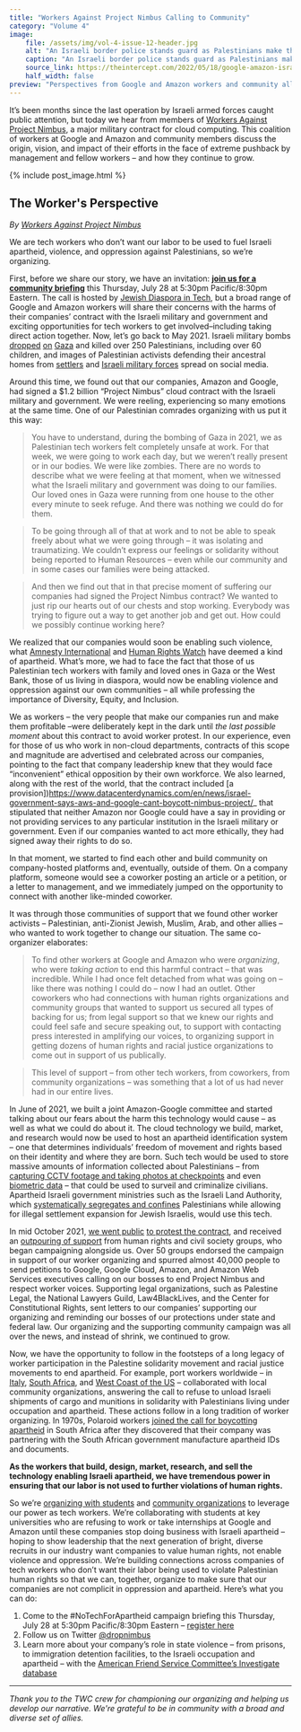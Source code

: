 ```yaml
---
title: "Workers Against Project Nimbus Calling to Community"
category: "Volume 4"
image:
    file: /assets/img/vol-4-issue-12-header.jpg
    alt: "An Israeli border police stands guard as Palestinians make their way through Qalandia checkpoint"
    caption: "An Israeli border police stands guard as Palestinians make their way through Qalandia checkpoint"
    source_link: https://theintercept.com/2022/05/18/google-amazon-israel-military-nimbus/
    half_width: false
preview: "Perspectives from Google and Amazon workers and community allies on organizing against apartheid"
---
```


It’s been months since the last operation by Israeli armed forces caught public attention, but today we hear from members of [Workers Against Project Nimbus](https://twitter.com/dropnimbus), a major military contract for cloud computing. This coalition of workers at Google and Amazon and community members discuss the origin, vision, and impact of their efforts in the face of extreme pushback by management and fellow workers – and how they continue to grow.

<!-- DO NOT remove the excerpt tag -->
<!--excerpt-->
<!-- remaining content goes below here -->

<!-- DO NOT remove the header image -->
{% include post_image.html %}

## The Worker's Perspective

_By [Workers Against Project Nimbus](https://twitter.com/dropnimbus)_

We are tech workers who don’t want our labor to be used to fuel Israeli apartheid, violence, and oppression against Palestinians, so we’re organizing.

First, before we share our story, we have an invitation: **[join us for a community briefing](https://act.jewishvoiceforpeace.org/a/nota-community-briefing-jewish-diaspora-tech)** this Thursday, July 28 at 5:30pm Pacific/8:30pm Eastern. The call is hosted by [Jewish Diaspora in Tech](https://jewishdiasporatech.org/), but a broad range of Google and Amazon workers will share their concerns with the harms of their companies’ contract with the Israeli military and government and exciting opportunities for tech workers to get involved–including taking direct action together. 
Now, let’s go back to May 2021. Israeli military bombs [dropped](https://www.businessinsider.com/israel-bombing-gaza-apartment-buildings-potential-war-crime-rights-groups-2021-5) [on](https://www.nytimes.com/2021/05/18/world/middleeast/israel-gaza-covid-lab.html) [Gaza](https://www.aljazeera.com/news/2021/8/20/back-to-school-in-gaza-4000-changed-schools-because-of-conflict) and killed over 250 Palestinians, including over 60 children, and images of Palestinian activists defending their ancestral homes from [settlers](https://www.middleeasteye.net/news/israel-palestine-jerusalem-sheikh-jarrah-settlers-expulsion) and [Israeli military forces](https://www.middleeastmonitor.com/20220702-israel-settlers-police-attack-sheikh-jarrah-protest/) spread on social media.

Around this time, we found out that our companies, Amazon and Google, had signed a $1.2 billion “Project Nimbus” cloud contract with the Israeli military and government. We were reeling, experiencing so many emotions at the same time. One of our Palestinian comrades organizing with us put it this way:

> You have to understand, during the bombing of Gaza in 2021, we as Palestinian tech workers felt completely unsafe at work. For that week, we were going to work each day, but we weren’t really present or in our bodies. We were like zombies. There are no words to describe what we were feeling at that moment, when we witnessed what the Israeli military and government was doing to our families. Our loved ones in Gaza were running from one house to the other every minute to seek refuge. And there was nothing we could do for them. 

> To be going through all of that at work and to not be able to speak freely about what we were going through – it was isolating and traumatizing. We couldn’t express our feelings or solidarity without being reported to Human Resources – even while our community and in some cases our families were being attacked. 

> And then we find out that in that precise moment of suffering our companies had signed the Project Nimbus contract? We wanted to just rip our hearts out of our chests and stop working. Everybody was trying to figure out a way to get another job and get out. How could we possibly continue working here? 

We realized that our companies would soon be enabling such violence, what [Amnesty International](https://www.amnestyusa.org/endapartheid/) and [Human Rights Watch](https://www.hrw.org/report/2021/04/27/threshold-crossed/israeli-authorities-and-crimes-apartheid-and-persecution) have deemed a kind of apartheid. What’s more, we had to face the fact that those of us Palestinian tech workers with family and loved ones in Gaza or the West Bank, those of us living in diaspora, would now be enabling violence and oppression against our own communities – all while professing the importance of Diversity, Equity, and Inclusion. 

We as workers – the very people that make our companies run and make them profitable –were deliberately kept in the dark until _the last possible moment_ about this contract to avoid worker protest. In our experience, even for those of us who work in non-cloud departments, contracts of this scope and magnitude are advertised and celebrated across our companies, pointing to the fact that company leadership knew that they would face “inconvenient” ethical opposition by their own workforce. We also learned, along with the rest of the world, that the contract included [a provision])https://www.datacenterdynamics.com/en/news/israel-government-says-aws-and-google-cant-boycott-nimbus-project/_ that stipulated that neither Amazon nor Google could have a say in providing or not providing services to any particular institution in the Israeli military or government. Even if our companies wanted to act more ethically, they had signed away their rights to do so. 

In that moment, we started to find each other and build community on company-hosted platforms and, eventually, outside of them. On a company platform, someone would see a coworker posting an article or a petition, or a letter to management, and we immediately jumped on the opportunity to connect with another like-minded coworker. 

It was through those communities of support that we found other worker activists – Palestinian, anti-Zionist Jewish, Muslim, Arab, and other allies – who wanted to work together to change our situation. The same co-organizer elaborates: 

> To find other workers at Google and Amazon who were _organizing_, who were _taking action_ to end this harmful contract – that was incredible. While I had once felt detached from what was going on – like there was nothing I could do – now I had an outlet. Other coworkers who had connections with human rights organizations and community groups that wanted to support us secured all types of backing for us; from legal support so that we knew our rights and could feel safe and secure speaking out, to support with contacting press interested in amplifying our voices, to organizing support in getting dozens of human rights and racial justice organizations to come out in support of us publically. 

> This level of support – from other tech workers, from coworkers, from community organizations – was something that a lot of us had never had in our entire lives. 

In June of 2021, we built a joint Amazon-Google committee and started talking about our fears about the harm this technology would cause – as well as what we could do about it. The cloud technology we build, market, and research would now be used to host an apartheid identification system – one that determines individuals’ freedom of movement and rights based on their identity and where they are born. Such tech would be used to store massive amounts of information collected about Palestinians – from [capturing CCTV footage and taking photos at checkpoints](https://www.washingtonpost.com/world/middle_east/israel-palestinians-surveillance-facial-recognition/2021/11/05/3787bf42-26b2-11ec-8739-5cb6aba30a30_story.html) and even [biometric data](https://7amleh.org/storage/Digital%20Surveillance%20Jerusalem_7.11.pdf) – that could be used to surveil and criminalize civilians. Apartheid Israeli government ministries such as the Israeli Land Authority, which [systematically segregates and confines](https://www.hrw.org/news/2020/05/12/israel-discriminatory-land-policies-hem-palestinians) Palestinians while allowing for illegal settlement expansion for Jewish Israelis, would use this tech. 

In mid October 2021, [we went public](https://www.theguardian.com/commentisfree/2021/oct/12/google-amazon-workers-condemn-project-nimbus-israeli-military-contract) [to protest the contract](https://www.nbcnews.com/think/opinion/new-amazon-google-contracts-israel-betray-company-values-workers-us-ncna1281349), and received an [outpouring of support](https://www.notechforapartheid.com/) from human rights and civil society groups, who began campaigning alongside us. Over 50 groups endorsed the campaign in support of our worker organizing and spurred almost 40,000 people to send petitions to Google, Google Cloud, Amazon, and Amazon Web Services executives calling on our bosses to end Project Nimbus and respect worker voices. Supporting legal organizations, such as Palestine Legal, the National Lawyers Guild, Law4BlackLives, and the Center for Constitutional Rights, sent letters to our companies’ supporting our organizing and reminding our bosses of our protections under state and federal law. Our organizing and the supporting community campaign was all over the news, and instead of shrink, we continued to grow.

Now, we have the opportunity to follow in the footsteps of a long legacy of worker participation in the Palestine solidarity movement and racial justice movements to end apartheid. For example, port workers worldwide – in [Italy](https://www.business-humanrights.org/en/latest-news/italy-unionised-dock-workers-refuse-to-load-arms-shipment-to-israel-in-show-of-solidarity-with-palestinian-people/), [South Africa](https://www.middleeasteye.net/news/israel-gaza-south-african-dockworkers-refuse-unload-ship-solidarity-palestinians), and [West Coast of the US](https://oaklandside.org/2021/06/08/pro-palestine-ship-blockade-port-of-oakland-activist-history-israel-zim/) – collaborated with local community organizations, answering the call to refuse to unload Israeli shipments of cargo and munitions in solidarity with Palestinians living under occupation and apartheid. These actions follow in a long tradition of worker organizing. In 1970s, Polaroid workers [joined the call for boycotting apartheid](https://www.dissentmagazine.org/online_articles/when-polaroid-workers-fought-apartheid) in South Africa after they discovered that their company was partnering with the South African government manufacture apartheid IDs and documents. 

**As the workers that build, design, market, research, and sell the technology enabling Israeli apartheid, we have tremendous power in ensuring that our labor is not used to further violations of human rights.**

So we’re [organizing with students](https://act.newmode.net/action/mpower-change/take-student-pledge-refuse-jobs-google-amazon-powering-israeli-apartheid) and [community organizations](https://www.notechforapartheid.com/) to leverage our power as tech workers. We’re collaborating with students at key universities who are refusing to work or take internships at Google and Amazon until these companies stop doing business with Israeli apartheid – hoping to show leadership that the next generation of bright, diverse recruits in our industry want companies to value human rights, not enable violence and oppression. We’re building connections across companies of tech workers who don’t want their labor being used to violate Palestinian human rights so that we can, together, organize to make sure that our companies are not complicit in oppression and apartheid. Here’s what you can do: 

1. Come to the #NoTechForApartheid campaign briefing this Thursday, July 28 at 5:30pm Pacific/8:30pm Eastern – [register here](https://act.jewishvoiceforpeace.org/a/nota-community-briefing-jewish-diaspora-tech)
2. Follow us on Twitter [@dropnimbus](https://twitter.com/dropnimbus)
3. Learn more about your company’s role in state violence – from prisons, to immigration detention facilities, to the Israeli occupation and apartheid – with the [American Friend Service Committee’s Investigate database](https://investigate.afsc.org/)

<hr>

_Thank you to the TWC crew for championing our organizing and helping us develop our narrative. We're grateful to be in community with a broad and diverse set of allies._
